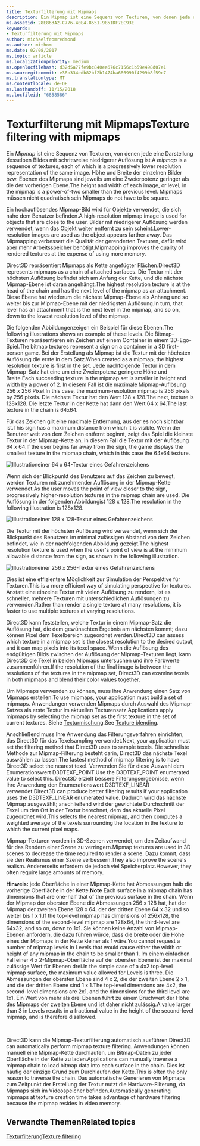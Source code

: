 ```yaml
---
title: Texturfilterung mit Mipmaps
description: Ein Mipmap ist eine Sequenz von Texturen, von denen jede eine Darstellung desselben Bildes mit schrittweise niedrigerer Auflösung ist. Höhe und Breite der einzelnen Bilder bzw. Ebenen des Mipmaps sind jeweils um eine Zweierpotenz geringer als die der vorherigen Ebene.
ms.assetid: 28E863A2-C776-40E4-8551-9851DF7EC93E
keywords:
- Texturfilterung mit Mipmaps
author: michaelfromredmond
ms.author: mithom
ms.date: 02/08/2017
ms.topic: article
ms.localizationpriority: medium
ms.openlocfilehash: d32d5a77fe9bc840ea676c7156c1b59e498d07e1
ms.sourcegitcommit: e38b334edb82bf2b1474ba686990f4299b8f59c7
ms.translationtype: MT
ms.contentlocale: de-DE
ms.lasthandoff: 11/15/2018
ms.locfileid: "6858586"
---
```

# <a name="texture-filtering-with-mipmaps"></a><span data-ttu-id="bc455-105">Texturfilterung mit Mipmaps</span><span class="sxs-lookup"><span data-stu-id="bc455-105">Texture filtering with mipmaps</span></span>


<span data-ttu-id="bc455-106">Ein *Mipmap* ist eine Sequenz von Texturen, von denen jede eine Darstellung desselben Bildes mit schrittweise niedrigerer Auflösung ist.</span><span class="sxs-lookup"><span data-stu-id="bc455-106">A *mipmap* is a sequence of textures, each of which is a progressively lower resolution representation of the same image.</span></span> <span data-ttu-id="bc455-107">Höhe und Breite der einzelnen Bilder bzw. Ebenen des Mipmaps sind jeweils um eine Zweierpotenz geringer als die der vorherigen Ebene.</span><span class="sxs-lookup"><span data-stu-id="bc455-107">The height and width of each image, or level, in the mipmap is a power-of-two smaller than the previous level.</span></span> <span data-ttu-id="bc455-108">Mipmaps müssen nicht quadratisch sein.</span><span class="sxs-lookup"><span data-stu-id="bc455-108">Mipmaps do not have to be square.</span></span>

<span data-ttu-id="bc455-109">Ein hochauflösendes Mipmap-Bild wird für Objekte verwendet, die sich nahe dem Benutzer befinden.</span><span class="sxs-lookup"><span data-stu-id="bc455-109">A high-resolution mipmap image is used for objects that are close to the user.</span></span> <span data-ttu-id="bc455-110">Bilder mit niedrigerer Auflösung werden verwendet, wenn das Objekt weiter entfernt zu sein scheint.</span><span class="sxs-lookup"><span data-stu-id="bc455-110">Lower-resolution images are used as the object appears farther away.</span></span> <span data-ttu-id="bc455-111">Das Mipmapping verbessert die Qualität der gerenderten Texturen, dafür wird aber mehr Arbeitsspeicher benötigt.</span><span class="sxs-lookup"><span data-stu-id="bc455-111">Mipmapping improves the quality of rendered textures at the expense of using more memory.</span></span>

<span data-ttu-id="bc455-112">Direct3D repräsentiert Mipmaps als Kette angefügter Flächen.</span><span class="sxs-lookup"><span data-stu-id="bc455-112">Direct3D represents mipmaps as a chain of attached surfaces.</span></span> <span data-ttu-id="bc455-113">Die Textur mit der höchsten Auflösung befindet sich am Anfang der Kette, und die nächste Mipmap-Ebene ist daran angehängt.</span><span class="sxs-lookup"><span data-stu-id="bc455-113">The highest resolution texture is at the head of the chain and has the next level of the mipmap as an attachment.</span></span> <span data-ttu-id="bc455-114">Diese Ebene hat wiederum die nächste Mipmap-Ebene als Anhang und so weiter bis zur Mipmap-Ebene mit der niedrigsten Auflösung.</span><span class="sxs-lookup"><span data-stu-id="bc455-114">In turn, that level has an attachment that is the next level in the mipmap, and so on, down to the lowest resolution level of the mipmap.</span></span>

<span data-ttu-id="bc455-115">Die folgenden Abbildungenzeigen ein Beispiel für diese Ebenen.</span><span class="sxs-lookup"><span data-stu-id="bc455-115">The following illustrations shows an example of these levels.</span></span> <span data-ttu-id="bc455-116">Die Bitmap-Texturen repräsentieren ein Zeichen auf einem Container in einem 3D-Ego-Spiel.</span><span class="sxs-lookup"><span data-stu-id="bc455-116">The bitmap textures represent a sign on a container in a 3D first-person game.</span></span> <span data-ttu-id="bc455-117">Bei der Erstellung als Mipmap ist die Textur mit der höchsten Auflösung die erste in dem Satz.</span><span class="sxs-lookup"><span data-stu-id="bc455-117">When created as a mipmap, the highest resolution texture is first in the set.</span></span> <span data-ttu-id="bc455-118">Jede nachfolgende Textur in dem Mipmap-Satz hat eine um eine Zweierpotenz geringere Höhe und Breite.</span><span class="sxs-lookup"><span data-stu-id="bc455-118">Each succeeding texture in the mipmap set is smaller in height and width by a power of 2.</span></span> <span data-ttu-id="bc455-119">In diesem Fall ist die maximale Mipmap-Auflösung 256 x 256 Pixel.</span><span class="sxs-lookup"><span data-stu-id="bc455-119">In this case, the maximum-resolution mipmap is 256 pixels by 256 pixels.</span></span> <span data-ttu-id="bc455-120">Die nächste Textur hat den Wert 128 x 128.</span><span class="sxs-lookup"><span data-stu-id="bc455-120">The next, texture is 128x128.</span></span> <span data-ttu-id="bc455-121">Die letzte Textur in der Kette hat dann den Wert 64 x 64.</span><span class="sxs-lookup"><span data-stu-id="bc455-121">The last texture in the chain is 64x64.</span></span>

<span data-ttu-id="bc455-122">Für das Zeichen gilt eine maximale Entfernung, aus der es noch sichtbar ist.</span><span class="sxs-lookup"><span data-stu-id="bc455-122">This sign has a maximum distance from which it is visible.</span></span> <span data-ttu-id="bc455-123">Wenn der Benutzer weit von dem Zeichen entfernt beginnt, zeigt das Spiel die kleinste Textur in der Mipmap-Kette an, in diesem Fall die Textur mit der Auflösung 64 x 64.</span><span class="sxs-lookup"><span data-stu-id="bc455-123">If the user begins far away from the sign, the game displays the smallest texture in the mipmap chain, which in this case the 64x64 texture.</span></span>

![Illustrationeiner 64 x 64-Textur eines Gefahrenzeichens](images/mip1.jpg)

<span data-ttu-id="bc455-125">Wenn sich der Blickpunkt des Benutzers auf das Zeichen zu bewegt, werden Texturen mit zunehmender Auflösung in der Mipmap-Kette verwendet.</span><span class="sxs-lookup"><span data-stu-id="bc455-125">As the user moves the point of view closer to the sign, progressively higher-resolution textures in the mipmap chain are used.</span></span> <span data-ttu-id="bc455-126">Die Auflösung in der folgenden Abbildungist 128 x 128.</span><span class="sxs-lookup"><span data-stu-id="bc455-126">The resolution in the following illustration is 128x128.</span></span>

![Illustrationeiner 128 x 128-Textur eines Gefahrenzeichens](images/mip2.jpg)

<span data-ttu-id="bc455-128">Die Textur mit der höchsten Auflösung wird verwendet, wenn sich der Blickpunkt des Benutzers im minimal zulässigen Abstand von dem Zeichen befindet, wie in der nachfolgenden Abbildung gezeigt.</span><span class="sxs-lookup"><span data-stu-id="bc455-128">The highest resolution texture is used when the user's point of view is at the minimum allowable distance from the sign, as shown in the following illustration.</span></span>

![Illustrationeiner 256 x 256-Textur eines Gefahrenzeichens](images/mip3.jpg)

<span data-ttu-id="bc455-130">Dies ist eine effizientere Möglichkeit zur Simulation der Perspektive für Texturen.</span><span class="sxs-lookup"><span data-stu-id="bc455-130">This is a more efficient way of simulating perspective for textures.</span></span> <span data-ttu-id="bc455-131">Anstatt eine einzelne Textur mit vielen Auflösung zu rendern, ist es schneller, mehrere Texturen mit unterschiedlichen Auflösungen zu verwenden.</span><span class="sxs-lookup"><span data-stu-id="bc455-131">Rather than render a single texture at many resolutions, it is faster to use multiple textures at varying resolutions.</span></span>

<span data-ttu-id="bc455-132">Direct3D kann feststellen, welche Textur in einem Mipmap-Satz die Auflösung hat, die dem gewünschten Ergebnis am nächsten kommt; dazu können Pixel dem Texelbereich zugeordnet werden.</span><span class="sxs-lookup"><span data-stu-id="bc455-132">Direct3D can assess which texture in a mipmap set is the closest resolution to the desired output, and it can map pixels into its texel space.</span></span> <span data-ttu-id="bc455-133">Wenn die Auflösung des endgültigen Bilds zwischen der Auflösung der Mipmap-Texturen liegt, kann Direct3D die Texel in beiden Mipmaps untersuchen und ihre Farbwerte zusammenführen.</span><span class="sxs-lookup"><span data-stu-id="bc455-133">If the resolution of the final image is between the resolutions of the textures in the mipmap set, Direct3D can examine texels in both mipmaps and blend their color values together.</span></span>

<span data-ttu-id="bc455-134">Um Mipmaps verwenden zu können, muss Ihre Anwendung einen Satz von Mipmaps erstellen.</span><span class="sxs-lookup"><span data-stu-id="bc455-134">To use mipmaps, your application must build a set of mipmaps.</span></span> <span data-ttu-id="bc455-135">Anwendungen verwenden Mipmaps durch Auswahl des Mipmap-Satzes als erste Textur im aktuellen Texturensatz.</span><span class="sxs-lookup"><span data-stu-id="bc455-135">Applications apply mipmaps by selecting the mipmap set as the first texture in the set of current textures.</span></span> <span data-ttu-id="bc455-136">Siehe [Texturmischung](texture-blending.md).</span><span class="sxs-lookup"><span data-stu-id="bc455-136">See [Texture blending](texture-blending.md).</span></span>

<span data-ttu-id="bc455-137">Anschließend muss Ihre Anwendung das Filterungsverfahren einrichten, das Direct3D für das Texelsampling verwendet.</span><span class="sxs-lookup"><span data-stu-id="bc455-137">Next, your application must set the filtering method that Direct3D uses to sample texels.</span></span> <span data-ttu-id="bc455-138">Die schnellste Methode zur Mipmap-Filterung besteht darin, Direct3D das nächste Texel auswählen zu lassen.</span><span class="sxs-lookup"><span data-stu-id="bc455-138">The fastest method of mipmap filtering is to have Direct3D select the nearest texel.</span></span> <span data-ttu-id="bc455-139">Verwenden Sie für diese Auswahl dem Enumerationswert D3DTEXF\_POINT.</span><span class="sxs-lookup"><span data-stu-id="bc455-139">Use the D3DTEXF\_POINT enumerated value to select this.</span></span> <span data-ttu-id="bc455-140">Direct3D erzielt bessere Filterungsergebnisse, wenn Ihre Anwendung den Enumerationswert D3DTEXF\_LINEAR verwendet.</span><span class="sxs-lookup"><span data-stu-id="bc455-140">Direct3D can produce better filtering results if your application uses the D3DTEXF\_LINEAR enumerated value.</span></span> <span data-ttu-id="bc455-141">Dadurch wird das nächste Mipmap ausgewählt; anschließend wird der gewichtete Durchschnitt der Texel um den Ort in der Textur berechnet, dem das aktuelle Pixel zugeordnet wird.</span><span class="sxs-lookup"><span data-stu-id="bc455-141">This selects the nearest mipmap, and then computes a weighted average of the texels surrounding the location in the texture to which the current pixel maps.</span></span>

<span data-ttu-id="bc455-142">Mipmap-Texturen werden in 3D-Szenen verwendet, um den Zeitaufwand für das Rendern einer Szene zu verringern.</span><span class="sxs-lookup"><span data-stu-id="bc455-142">Mipmap textures are used in 3D scenes to decrease the time required to render a scene.</span></span> <span data-ttu-id="bc455-143">Dazu kommt, dass sie den Realismus einer Szene verbessern.</span><span class="sxs-lookup"><span data-stu-id="bc455-143">They also improve the scene's realism.</span></span> <span data-ttu-id="bc455-144">Andererseits erfordern sie jedoch viel Speicherplatz.</span><span class="sxs-lookup"><span data-stu-id="bc455-144">However, they often require large amounts of memory.</span></span>

<span data-ttu-id="bc455-145">**Hinweis:**  jede Oberfläche in einer Mipmap-Kette hat Abmessungen halb die vorherige Oberfläche in der Kette.</span><span class="sxs-lookup"><span data-stu-id="bc455-145">**Note** Each surface in a mipmap chain has dimensions that are one-half that of the previous surface in the chain.</span></span> <span data-ttu-id="bc455-146">Wenn der Mipmap der obersten Ebene die Abmessungen 256 x 128 hat, hat der Mipmap der zweiten Ebene 128 x 64, der der dritten Ebene 64 x 32 und so weiter bis 1 x 1.</span><span class="sxs-lookup"><span data-stu-id="bc455-146">If the top-level mipmap has dimensions of 256x128, the dimensions of the second-level mipmap are 128x64, the third-level are 64x32, and so on, down to 1x1.</span></span> <span data-ttu-id="bc455-147">Sie können keine Anzahl von Mipmap-Ebenen anfordern, die dazu führen würde, dass die breite oder die Höhe eines der Mipmaps in der Kette kleiner als 1 wäre.</span><span class="sxs-lookup"><span data-stu-id="bc455-147">You cannot request a number of mipmap levels in Levels that would cause either the width or height of any mipmap in the chain to be smaller than 1.</span></span> <span data-ttu-id="bc455-148">Im einem einfachen Fall einer 4 x 2-Mipmap-Oberfläche auf der obersten Ebene ist der maximal zulässige Wert für Ebenen drei.</span><span class="sxs-lookup"><span data-stu-id="bc455-148">In the simple case of a 4x2 top-level mipmap surface, the maximum value allowed for Levels is three.</span></span> <span data-ttu-id="bc455-149">Die Abmessungen der obersten Ebene sind 4 x 2, die der zweiten Ebene 2 x 1, und die der dritten Ebene sind 1 x 1.</span><span class="sxs-lookup"><span data-stu-id="bc455-149">The top-level dimensions are 4x2, the second-level dimensions are 2x1, and the dimensions for the third level are 1x1.</span></span> <span data-ttu-id="bc455-150">Ein Wert von mehr als drei Ebenen führt zu einem Bruchwert der Höhe des Mipmaps der zweiten Ebene und ist daher nicht zulässig.</span><span class="sxs-lookup"><span data-stu-id="bc455-150">A value larger than 3 in Levels results in a fractional value in the height of the second-level mipmap, and is therefore disallowed.</span></span>

 

<span data-ttu-id="bc455-151">Direct3D kann die Mipmap-Texturfilterung automatisch ausführen.</span><span class="sxs-lookup"><span data-stu-id="bc455-151">Direct3D can automatically perform mipmap texture filtering.</span></span> <span data-ttu-id="bc455-152">Anwendungen können manuell eine Mipmap-Kette durchlaufen, um Bitmap-Daten zu jeder Oberfläche in der Kette zu laden.</span><span class="sxs-lookup"><span data-stu-id="bc455-152">Applications can manually traverse a mipmap chain to load bitmap data into each surface in the chain.</span></span> <span data-ttu-id="bc455-153">Dies ist häufig der einzige Grund zum Durchlaufen der Kette.</span><span class="sxs-lookup"><span data-stu-id="bc455-153">This is often the only reason to traverse the chain.</span></span> <span data-ttu-id="bc455-154">Das automatische Generieren von Mipmaps zum Zeitpunkt der Erstellung der Textur nutzt die Hardware-Filterung, da Mipmaps sich im Videospeicher befinden.</span><span class="sxs-lookup"><span data-stu-id="bc455-154">Automatically generating mipmaps at texture creation time takes advantage of hardware filtering because the mipmap resides in video memory.</span></span>

## <a name="span-idrelated-topicsspanrelated-topics"></a><span data-ttu-id="bc455-155"><span id="related-topics"></span>Verwandte Themen</span><span class="sxs-lookup"><span data-stu-id="bc455-155"><span id="related-topics"></span>Related topics</span></span>


[<span data-ttu-id="bc455-156">Texturfilterung</span><span class="sxs-lookup"><span data-stu-id="bc455-156">Texture filtering</span></span>](texture-filtering.md)

 

 




